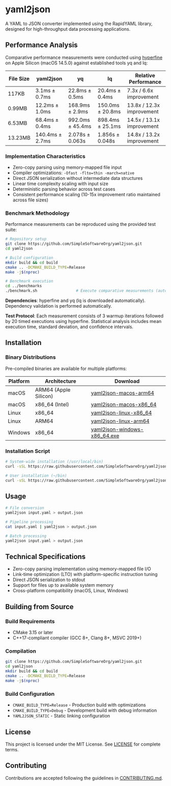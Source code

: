 # yaml2json

A YAML to JSON converter implemented using the RapidYAML library, designed for high-throughput data processing applications.

## Performance Analysis

Comparative performance measurements were conducted using [hyperfine](https://github.com/sharkdp/hyperfine) on Apple Silicon (macOS 14.5.0) against established tools yq and lq:

| File Size | yaml2json | yq | lq | Relative Performance |
|-----------|-----------|----|----|---------------------|
| 117KB | 3.1ms ± 0.7ms | 22.8ms ± 0.5ms | 20.4ms ± 0.4ms | 7.3x / 6.6x improvement |
| 0.99MB | 12.2ms ± 1.0ms | 168.9ms ± 2.9ms | 150.0ms ± 20.8ms | 13.8x / 12.3x improvement |
| 6.53MB | 68.4ms ± 0.4ms | 992.0ms ± 45.4ms | 898.4ms ± 25.1ms | 14.5x / 13.1x improvement |
| 13.23MB | 140.4ms ± 2.7ms | 2.078s ± 0.063s | 1.856s ± 0.048s | 14.8x / 13.2x improvement |

### Implementation Characteristics

- Zero-copy parsing using memory-mapped file input
- Compiler optimizations: `-Ofast -flto=thin -march=native`
- Direct JSON serialization without intermediate data structures
- Linear time complexity scaling with input size
- Deterministic parsing behavior across test cases
- Consistent performance scaling (10-15x improvement ratio maintained across file sizes)

### Benchmark Methodology

Performance measurements can be reproduced using the provided test suite:

```bash
# Repository setup
git clone https://github.com/SimpleSoftwareOrg/yaml2json.git
cd yaml2json

# Build configuration
mkdir build && cd build
cmake .. -DCMAKE_BUILD_TYPE=Release
make -j$(nproc)

# Benchmark execution
cd ../benchmarks
./benchmark.sh                 # Execute comparative measurements (auto-generates test files)
```

**Dependencies**: hyperfine and yq (lq is downloaded automatically). Dependency validation is performed automatically.

**Test Protocol**: Each measurement consists of 3 warmup iterations followed by 20 timed executions using hyperfine. Statistical analysis includes mean execution time, standard deviation, and confidence intervals.

## Installation

### Binary Distributions

Pre-compiled binaries are available for multiple platforms:

| Platform | Architecture | Download |
|----------|-------------|----------|
| macOS | ARM64 (Apple Silicon) | [yaml2json-macos-arm64](https://github.com/SimpleSoftwareOrg/yaml2json/releases/latest/download/yaml2json-macos-arm64) |
| macOS | x86_64 (Intel) | [yaml2json-macos-x86_64](https://github.com/SimpleSoftwareOrg/yaml2json/releases/latest/download/yaml2json-macos-x86_64) |
| Linux | x86_64 | [yaml2json-linux-x86_64](https://github.com/SimpleSoftwareOrg/yaml2json/releases/latest/download/yaml2json-linux-x86_64) |
| Linux | ARM64 | [yaml2json-linux-arm64](https://github.com/SimpleSoftwareOrg/yaml2json/releases/latest/download/yaml2json-linux-arm64) |
| Windows | x86_64 | [yaml2json-windows-x86_64.exe](https://github.com/SimpleSoftwareOrg/yaml2json/releases/latest/download/yaml2json-windows-x86_64.exe) |

### Installation Script

```bash
# System-wide installation (/usr/local/bin)
curl -sSL https://raw.githubusercontent.com/SimpleSoftwareOrg/yaml2json/main/install.sh | sudo bash

# User installation (~/bin)
curl -sSL https://raw.githubusercontent.com/SimpleSoftwareOrg/yaml2json/main/install.sh | bash -s -- --user
```



## Usage

```bash
# File conversion
yaml2json input.yaml > output.json

# Pipeline processing
cat input.yaml | yaml2json > output.json

# Batch processing
yaml2json input.yaml > output.json
```

## Technical Specifications

- Zero-copy parsing implementation using memory-mapped file I/O
- Link-time optimization (LTO) with platform-specific instruction tuning
- Direct JSON serialization to stdout
- Support for files up to available system memory
- Cross-platform compatibility (macOS, Linux, Windows)

## Building from Source

### Build Requirements

- CMake 3.15 or later
- C++17-compliant compiler (GCC 8+, Clang 8+, MSVC 2019+)

### Compilation

```bash
git clone https://github.com/SimpleSoftwareOrg/yaml2json.git
cd yaml2json
mkdir build && cd build
cmake .. -DCMAKE_BUILD_TYPE=Release
make -j$(nproc)
```

### Build Configuration

- `CMAKE_BUILD_TYPE=Release` - Production build with optimizations
- `CMAKE_BUILD_TYPE=Debug` - Development build with debug information
- `YAML2JSON_STATIC` - Static linking configuration

## License

This project is licensed under the MIT License. See [LICENSE](LICENSE) for complete terms.

## Contributing

Contributions are accepted following the guidelines in [CONTRIBUTING.md](CONTRIBUTING.md). 